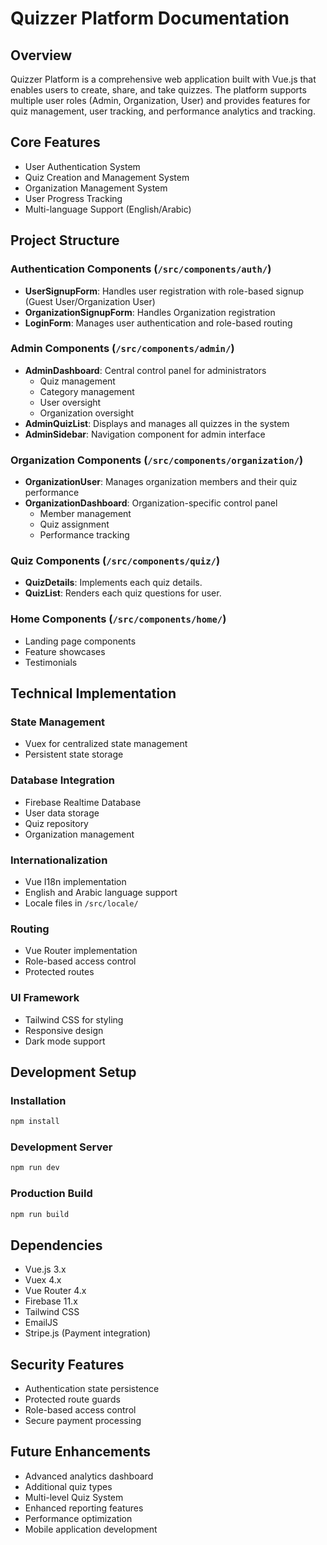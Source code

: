 # Quizzer Platform Documentation

## Overview
Quizzer Platform is a comprehensive web application built with Vue.js that enables users to create, share, and take quizzes. The platform supports multiple user roles (Admin, Organization, User) and provides features for quiz management, user tracking, and performance analytics and tracking.

## Core Features
- User Authentication System
- Quiz Creation and Management System
- Organization Management System
- User Progress Tracking
- Multi-language Support (English/Arabic)

## Project Structure

### Authentication Components (`/src/components/auth/`)
- **UserSignupForm**: Handles user registration with role-based signup (Guest User/Organization User)
- **OrganizationSignupForm**: Handles Organization registration
- **LoginForm**: Manages user authentication and role-based routing

### Admin Components (`/src/components/admin/`)
- **AdminDashboard**: Central control panel for administrators
  - Quiz management
  - Category management
  - User oversight
  - Organization oversight
- **AdminQuizList**: Displays and manages all quizzes in the system
- **AdminSidebar**: Navigation component for admin interface

### Organization Components (`/src/components/organization/`)
- **OrganizationUser**: Manages organization members and their quiz performance
- **OrganizationDashboard**: Organization-specific control panel
  - Member management
  - Quiz assignment
  - Performance tracking

### Quiz Components (`/src/components/quiz/`)
- **QuizDetails**: Implements each quiz details.
- **QuizList**: Renders each quiz questions for user.

### Home Components (`/src/components/home/`)
- Landing page components
- Feature showcases
- Testimonials

## Technical Implementation

### State Management
- Vuex for centralized state management
- Persistent state storage

### Database Integration
- Firebase Realtime Database
- User data storage
- Quiz repository
- Organization management

### Internationalization
- Vue I18n implementation
- English and Arabic language support
- Locale files in `/src/locale/`

### Routing
- Vue Router implementation
- Role-based access control
- Protected routes

### UI Framework
- Tailwind CSS for styling
- Responsive design
- Dark mode support

## Development Setup

### Installation
```sh
npm install
```

### Development Server
```sh
npm run dev
```

### Production Build
```sh
npm run build
```

## Dependencies
- Vue.js 3.x
- Vuex 4.x
- Vue Router 4.x
- Firebase 11.x
- Tailwind CSS
- EmailJS
- Stripe.js (Payment integration)

## Security Features
- Authentication state persistence
- Protected route guards
- Role-based access control
- Secure payment processing

## Future Enhancements
- Advanced analytics dashboard
- Additional quiz types
- Multi-level Quiz System
- Enhanced reporting features
- Performance optimization
- Mobile application development